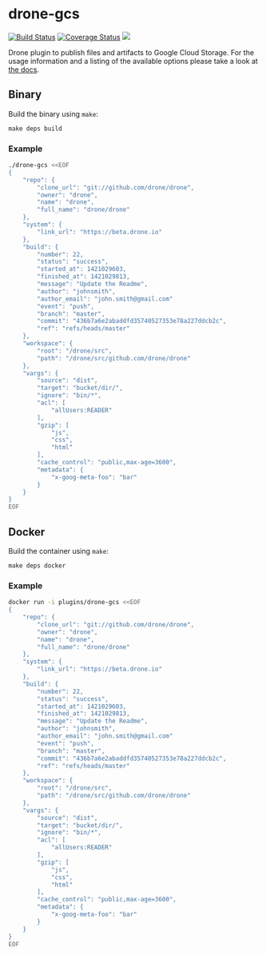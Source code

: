 # drone-gcs

[![Build Status](http://beta.drone.io/api/badges/drone-plugins/drone-gcs/status.svg)](http://beta.drone.io/drone-plugins/drone-gcs)
[![Coverage Status](https://aircover.co/badges/drone-plugins/drone-gcs/coverage.svg)](https://aircover.co/drone-plugins/drone-gcs)
[![](https://badge.imagelayers.io/plugins/drone-gcs:latest.svg)](https://imagelayers.io/?images=plugins/drone-gcs:latest 'Get your own badge on imagelayers.io')

Drone plugin to publish files and artifacts to Google Cloud Storage. For the usage information and a listing of the available options please take a look at [the docs](DOCS.md).

## Binary

Build the binary using `make`:

```
make deps build
```

### Example

```sh
./drone-gcs <<EOF
{
    "repo": {
        "clone_url": "git://github.com/drone/drone",
        "owner": "drone",
        "name": "drone",
        "full_name": "drone/drone"
    },
    "system": {
        "link_url": "https://beta.drone.io"
    },
    "build": {
        "number": 22,
        "status": "success",
        "started_at": 1421029603,
        "finished_at": 1421029813,
        "message": "Update the Readme",
        "author": "johnsmith",
        "author_email": "john.smith@gmail.com"
        "event": "push",
        "branch": "master",
        "commit": "436b7a6e2abaddfd35740527353e78a227ddcb2c",
        "ref": "refs/heads/master"
    },
    "workspace": {
        "root": "/drone/src",
        "path": "/drone/src/github.com/drone/drone"
    },
    "vargs": {
        "source": "dist",
        "target": "bucket/dir/",
        "ignore": "bin/*",
        "acl": [
            "allUsers:READER"
        ],
        "gzip": [
            "js",
            "css",
            "html"
        ],
        "cache_control": "public,max-age=3600",
        "metadata": {
            "x-goog-meta-foo": "bar"
        }
    }
}
EOF
```

## Docker

Build the container using `make`:

```
make deps docker
```

### Example

```sh
docker run -i plugins/drone-gcs <<EOF
{
    "repo": {
        "clone_url": "git://github.com/drone/drone",
        "owner": "drone",
        "name": "drone",
        "full_name": "drone/drone"
    },
    "system": {
        "link_url": "https://beta.drone.io"
    },
    "build": {
        "number": 22,
        "status": "success",
        "started_at": 1421029603,
        "finished_at": 1421029813,
        "message": "Update the Readme",
        "author": "johnsmith",
        "author_email": "john.smith@gmail.com"
        "event": "push",
        "branch": "master",
        "commit": "436b7a6e2abaddfd35740527353e78a227ddcb2c",
        "ref": "refs/heads/master"
    },
    "workspace": {
        "root": "/drone/src",
        "path": "/drone/src/github.com/drone/drone"
    },
    "vargs": {
        "source": "dist",
        "target": "bucket/dir/",
        "ignore": "bin/*",
        "acl": [
            "allUsers:READER"
        ],
        "gzip": [
            "js",
            "css",
            "html"
        ],
        "cache_control": "public,max-age=3600",
        "metadata": {
            "x-goog-meta-foo": "bar"
        }
    }
}
EOF
```
